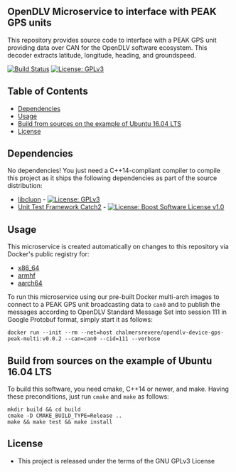 ## OpenDLV Microservice to interface with PEAK GPS units

This repository provides source code to interface with a PEAK GPS unit
providing data over CAN for the OpenDLV software ecosystem. This
decoder extracts latitude, longitude, heading, and groundspeed.

[![Build Status](https://travis-ci.org/chalmers-revere/opendlv-device-gps-peak.svg?branch=master)](https://travis-ci.org/chalmers-revere/opendlv-device-gps-peak) [![License: GPLv3](https://img.shields.io/badge/license-GPL--3-blue.svg
)](https://www.gnu.org/licenses/gpl-3.0.txt)


## Table of Contents
* [Dependencies](#dependencies)
* [Usage](#usage)
* [Build from sources on the example of Ubuntu 16.04 LTS](#build-from-sources-on-the-example-of-ubuntu-1604-lts)
* [License](#license)


## Dependencies
No dependencies! You just need a C++14-compliant compiler to compile this
project as it ships the following dependencies as part of the source distribution:

* [libcluon](https://github.com/chrberger/libcluon) - [![License: GPLv3](https://img.shields.io/badge/license-GPL--3-blue.svg
)](https://www.gnu.org/licenses/gpl-3.0.txt)
* [Unit Test Framework Catch2](https://github.com/catchorg/Catch2/releases/tag/v2.1.2) - [![License: Boost Software License v1.0](https://img.shields.io/badge/License-Boost%20v1-blue.svg)](http://www.boost.org/LICENSE_1_0.txt)


## Usage
This microservice is created automatically on changes to this repository via Docker's public registry for:
* [x86_64](https://hub.docker.com/r/chalmersrevere/opendlv-device-gps-peak-amd64/tags/)
* [armhf](https://hub.docker.com/r/chalmersrevere/opendlv-device-gps-peak-armhf/tags/)
* [aarch64](https://hub.docker.com/r/chalmersrevere/opendlv-device-gps-peak-aarch64/tags/)

To run this microservice using our pre-built Docker multi-arch images to connect
to a PEAK GPS unit broadcasting data to `can0` and to publish
the messages according to OpenDLV Standard Message Set into session 111 in
Google Protobuf format, simply start it as follows:

```
docker run --init --rm --net=host chalmersrevere/opendlv-device-gps-peak-multi:v0.0.2 --can=can0 --cid=111 --verbose
```

## Build from sources on the example of Ubuntu 16.04 LTS
To build this software, you need cmake, C++14 or newer, and make. Having these
preconditions, just run `cmake` and `make` as follows:

```
mkdir build && cd build
cmake -D CMAKE_BUILD_TYPE=Release ..
make && make test && make install
```


## License

* This project is released under the terms of the GNU GPLv3 License

